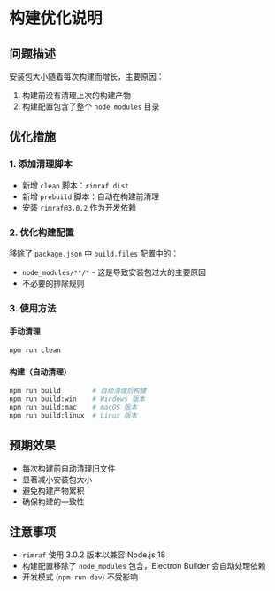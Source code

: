 # 构建优化说明

## 问题描述
安装包大小随着每次构建而增长，主要原因：
1. 构建前没有清理上次的构建产物
2. 构建配置包含了整个 `node_modules` 目录

## 优化措施

### 1. 添加清理脚本
- 新增 `clean` 脚本：`rimraf dist`
- 新增 `prebuild` 脚本：自动在构建前清理
- 安装 `rimraf@3.0.2` 作为开发依赖

### 2. 优化构建配置
移除了 `package.json` 中 `build.files` 配置中的：
- `node_modules/**/*` - 这是导致安装包过大的主要原因
- 不必要的排除规则

### 3. 使用方法

#### 手动清理
```bash
npm run clean
```

#### 构建（自动清理）
```bash
npm run build        # 自动清理后构建
npm run build:win    # Windows 版本
npm run build:mac    # macOS 版本
npm run build:linux  # Linux 版本
```

## 预期效果
- 每次构建前自动清理旧文件
- 显著减小安装包大小
- 避免构建产物累积
- 确保构建的一致性

## 注意事项
- `rimraf` 使用 3.0.2 版本以兼容 Node.js 18
- 构建配置移除了 `node_modules` 包含，Electron Builder 会自动处理依赖
- 开发模式 (`npm run dev`) 不受影响